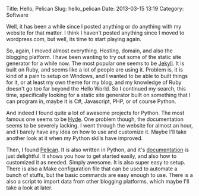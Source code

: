 Title: Hello, Pelican
Slug: hello_pelican
Date: 2013-03-15 13:19
Category: Software

Well, it has been a while since I posted anything or do anything with my website for that matter. I think I haven't posted anything since I moved to wordpress.com, but well, its time to start playing again.

So, again, I moved almost everything. Hosting, domain, and also the blogging platform. I have been wanting to try out some of the static site generator for a while now. The most popular one seems to be [Jekyll][jekyll]. It is built on Ruby, and seems like a lot of people are using it. Problem is, it is kind of a pain to setup on Windows, and I wanted to be able to built things for it, or at least my own theme for my blog, and my knowledge of Ruby doesn't go too far beyond the Hello World. So I continued my search, this time, specifically looking for a static site generator built on something that I can program in, maybe it is C#, Javascript, PHP, or of course Python.

And indeed I found quite a lot of awesome projects for Python. The most famous one seems to be [Hyde][hyde]. One problem though, the documentation seems to be severely lacking. I went through the website for almost an hour, and I barely have any idea on how to use and customize it. Maybe I'll take another look at it when my Python skills have improved.

Then, I found [Pelican][pelican]. It is also written in Python, and it's [documentation][pelicandoc] is just delightful. It shows you how to get started easily, and also how to customized it as needed. Simply awesome. It is also super easy to setup. There is also a Make configuration file that can be used to automate a bunch of stuffs, but the basic commands are easy enough to use. There is a also a script to import data from other blogging platforms, which maybe I'll take a look at later.

[jekyll]: https://github.com/mojombo/jekyll
[hyde]: https://github.com/hyde/hyde
[pelican]: http:///www.github.com/getpelican
[pelicandoc]: http://docs.getpelican.com
